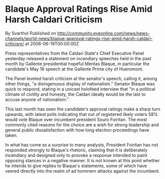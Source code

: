 # Blaque Approval Ratings Rise Amid Harsh Caldari Criticism
By Svarthol
Published on http://community.eveonline.com/news/news-channels/world-news/blaque-approval-ratings-rise-amid-harsh-caldari-criticism/ at 2006-06-19T00:00:00Z

Press representatives from the Caldari State's Chief Executive Panel yesterday released a statement on incendiary speeches held in the past month by Gallente presidential hopeful Mentas Blaque, in particular the candidate's May 16 speech at the Gallente Prime city of Hueromont.  
  
The Panel leveled harsh criticism at the senator's speech, calling it, among other things, "a disingenuous display of nationalism." Senator Blaque was quick to respond, stating in a unicast holofeed interview that "in a political climate of civility and honesty, the Caldari ideally would be the last to accuse anyone of nationalism."  
  
This last month has seen the candidate's approval ratings make a sharp turn upwards, with latest polls indicating that out of registered likely voters 58% would vote Blaque over incumbent president Souro Foiritan. The most commonly cited reasons for the choice are a wish for strong leadership and general public dissatisfaction with how long election proceedings have taken.   
  
In what has come as a surprise to many analysts, President Foiritan has not responded strongly to Blaque's rhetoric, claiming that it is deliberately incendiary and designed only to provoke a response intended to paint opposing stances in a negative manner. It is not known at this point whether he intends to give replies to Blaque's statements, some of which have veered directly into the realm of ad hominem attacks against the incumbent.

